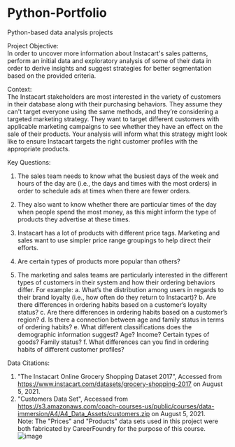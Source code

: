 # Python-Portfolio
Python-based data analysis projects


Project Objective:										
In order to uncover more information about Instacart's sales patterns, perform an initial data and exploratory analysis of some of their data in order to derive insights and suggest strategies for better segmentation based on the provided criteria.										
										


Context:										
The Instacart stakeholders are most interested in the variety of customers in their database along with their purchasing behaviors. They assume they can't target everyone using the same methods, and they’re considering a targeted marketing strategy. They want to target different customers with applicable marketing campaigns to see whether they have an effect on the sale of their products. Your analysis will inform what this strategy might look like to ensure Instacart targets the right customer profiles with the appropriate products. 										
													
										
										
Key Questions:										
1.  The sales team needs to know what the busiest days of the week and hours of the day are (i.e., the days and times with the most orders) in order to schedule ads at times when there are fewer orders.
2. They also want to know whether there are particular times of the day when people spend the most money, as this might inform the type of products they advertise at these times.
3. Instacart has a lot of products with different price tags. Marketing and sales want to use simpler price range groupings to help direct their efforts.
4. Are certain types of products more popular than others?										
										
					
										
										
5. The marketing and sales teams are particularly interested in the different types of customers in their system and how their ordering behaviors differ. For example:
          a. What’s the distribution among users in regards to their brand loyalty (i.e., how often do they return to Instacart)?
          b. Are there differences in ordering habits based on a customer’s loyalty status?
          c. Are there differences in ordering habits based on a customer’s region?
          d. Is there a connection between age and family status in terms of ordering habits?
          e. What different classifications does the demographic information suggest? Age? Income? Certain types of goods?
               Family status?
          f. What differences can you find in ordering habits of different customer profiles?										
										

										
										
Data Citations:										
1. "The Instacart Online Grocery Shopping Dataset 2017”, Accessed from https://www.instacart.com/datasets/grocery-shopping-2017 on August 5, 2021.										
2. "Customers Data Set", Accessed from https://s3.amazonaws.com/coach-courses-us/public/courses/data-immersion/A4/A4_Data_Assets/customers.zip on August 5, 2021.										
Note: The "Prices" and "Products" data sets used in this project were both fabricated by CareerFoundry for the purpose of this course.										![image](https://user-images.githubusercontent.com/91334767/134698809-8dbd043d-6352-4adf-acd1-aa9f5e19fdc1.png)
